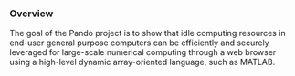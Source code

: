 ### Overview

The goal of the Pando project is to show that idle computing resources in end-user general purpose computers can be efficiently and securely leveraged for large-scale numerical computing through a web browser using a high-level dynamic array-oriented language, such as MATLAB.
